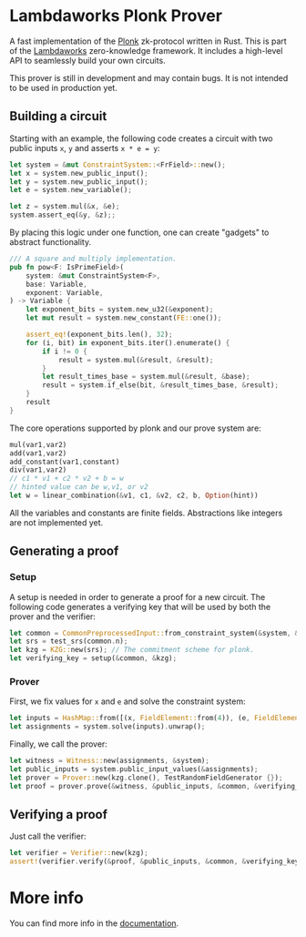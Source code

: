 # Lambdaworks Plonk Prover
A fast implementation of the [Plonk](https://eprint.iacr.org/2019/953) zk-protocol written in Rust. This is part of the [Lambdaworks](https://github.com/lambdaclass/lambdaworks) zero-knowledge framework. It includes a high-level API to seamlessly build your own circuits.

This prover is still in development and may contain bugs. It is not intended to be used in production yet.

## Building a circuit

Starting with an example, the following code creates a circuit with two public inputs `x`, `y` and asserts `x * e = y`:

```rust
let system = &mut ConstraintSystem::<FrField>::new();
let x = system.new_public_input();
let y = system.new_public_input();
let e = system.new_variable();

let z = system.mul(&x, &e);    
system.assert_eq(&y, &z);;
```

By placing this logic under one function, one can create "gadgets" to abstract functionality.

```Rust
/// A square and multiply implementation.
pub fn pow<F: IsPrimeField>(
    system: &mut ConstraintSystem<F>,
    base: Variable,
    exponent: Variable,
) -> Variable {
    let exponent_bits = system.new_u32(&exponent);
    let mut result = system.new_constant(FE::one());

    assert_eq!(exponent_bits.len(), 32);
    for (i, bit) in exponent_bits.iter().enumerate() {
        if i != 0 {
            result = system.mul(&result, &result);
        }
        let result_times_base = system.mul(&result, &base);
        result = system.if_else(bit, &result_times_base, &result);
    }
    result
}
```

The core operations supported by plonk and our prove system are:

```rust
mul(var1,var2)
add(var1,var2)
add_constant(var1,constant)
div(var1,var2)
// c1 * v1 + c2 * v2 + b = w
// hinted value can be w,v1, or v2
let w = linear_combination(&v1, c1, &v2, c2, b, Option(hint))
```

All the variables and constants are finite fields. Abstractions like integers are not implemented yet.

## Generating a proof
### Setup
A setup is needed in order to generate a proof for a new circuit. The following code generates a verifying key that will be used by both the prover and the verifier:

```rust
let common = CommonPreprocessedInput::from_constraint_system(&system, &ORDER_R_MINUS_1_ROOT_UNITY);
let srs = test_srs(common.n);
let kzg = KZG::new(srs); // The commitment scheme for plonk.
let verifying_key = setup(&common, &kzg);
```

### Prover
First, we fix values for `x` and `e` and solve the constraint system:
```rust
let inputs = HashMap::from([(x, FieldElement::from(4)), (e, FieldElement::from(3))]);
let assignments = system.solve(inputs).unwrap();
```

Finally, we call the prover:
```rust
let witness = Witness::new(assignments, &system);
let public_inputs = system.public_input_values(&assignments);
let prover = Prover::new(kzg.clone(), TestRandomFieldGenerator {});
let proof = prover.prove(&witness, &public_inputs, &common, &verifying_key);
```

## Verifying a proof
Just call the verifier:

```rust
let verifier = Verifier::new(kzg);
assert!(verifier.verify(&proof, &public_inputs, &common, &verifying_key));
```

# More info
You can find more info in the [documentation](https://lambdaclass.github.io/lambdaworks_plonk_prover/).
